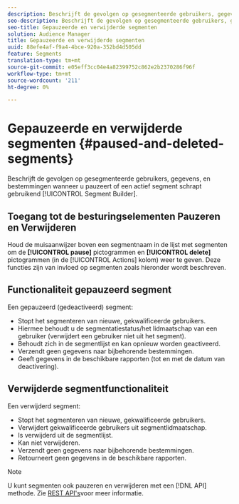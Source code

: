 ```yaml
---
description: Beschrijft de gevolgen op gesegmenteerde gebruikers, gegevens, en bestemmingen wanneer u pauzeert of een actief segment schrapt gebruikend de Bouwer van het Segment.
seo-description: Beschrijft de gevolgen op gesegmenteerde gebruikers, gegevens, en bestemmingen wanneer u pauzeert of een actief segment schrapt gebruikend de Bouwer van het Segment.
seo-title: Gepauzeerde en verwijderde segmenten
solution: Audience Manager
title: Gepauzeerde en verwijderde segmenten
uuid: 88efe4af-f9a4-4bce-920a-352bd4d505dd
feature: Segments
translation-type: tm+mt
source-git-commit: e05eff3cc04e4a82399752c862e2b2370286f96f
workflow-type: tm+mt
source-wordcount: '211'
ht-degree: 0%

---
```



# Gepauzeerde en verwijderde segmenten {#paused-and-deleted-segments}

Beschrijft de gevolgen op gesegmenteerde gebruikers, gegevens, en bestemmingen wanneer u pauzeert of een actief segment schrapt gebruikend [!UICONTROL Segment Builder].

## Toegang tot de besturingselementen Pauzeren en Verwijderen

Houd de muisaanwijzer boven een segmentnaam in de lijst met segmenten om de **[!UICONTROL pause]** pictogrammen en **[!UICONTROL delete]** pictogrammen (in de [!UICONTROL Actions] kolom) weer te geven. Deze functies zijn van invloed op segmenten zoals hieronder wordt beschreven.

## Functionaliteit gepauzeerd segment

Een gepauzeerd (gedeactiveerd) segment:

* Stopt het segmenteren van nieuwe, gekwalificeerde gebruikers.
* Hiermee behoudt u de segmentatiestatus/het lidmaatschap van een gebruiker (verwijdert een gebruiker niet uit het segment).
* Behoudt zich in de segmentlijst en kan opnieuw worden geactiveerd.
* Verzendt geen gegevens naar bijbehorende bestemmingen.
* Geeft gegevens in de beschikbare rapporten (tot en met de datum van deactivering).

## Verwijderde segmentfunctionaliteit

Een verwijderd segment:

* Stopt het segmenteren van nieuwe, gekwalificeerde gebruikers.
* Verwijdert gekwalificeerde gebruikers uit segmentlidmaatschap.
* Is verwijderd uit de segmentlijst.
* Kan niet verwijderen.
* Verzendt geen gegevens naar bijbehorende bestemmingen.
* Retourneert geen gegevens in de beschikbare rapporten.

>[!NOTE]
>
>U kunt segmenten ook pauzeren en verwijderen met een [!DNL API] methode. Zie [REST API&#39;s](../../api/rest-api-main/rest-api-main.md)voor meer informatie.